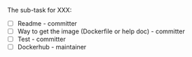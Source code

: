The sub-task for XXX:

- [ ] Readme - committer
- [ ] Way to get the image (Dockerfile or help doc) - committer
- [ ] Test - committer
- [ ] Dockerhub - maintainer
